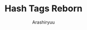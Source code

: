---
title: Hash Tags Reborn
author: Arashiryuu
description_markdown: >-
  Revives hashtags on Discord.
github: https://github.com/Arashiryuu/
download: https://github.com/Arashiryuu/crap/tree/master/ToastIntegrated/HashTagsReborn
support: https://github.com/Arashiryuu/crap/issues
tags:
images:
  - name:
    image:
layout: product
---